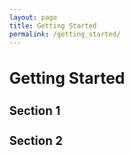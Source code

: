 ```yaml
---
layout: page
title: Getting Started
permalink: /getting_started/
---
```


# Getting Started

## Section 1

## Section 2
